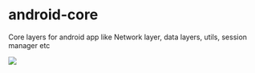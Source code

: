 # android-core
Core layers for android app like Network layer, data layers, utils, session manager etc

[![](https://jitpack.io/v/hashir1296/android-core.svg)](https://jitpack.io/#hashir1296/android-core)
